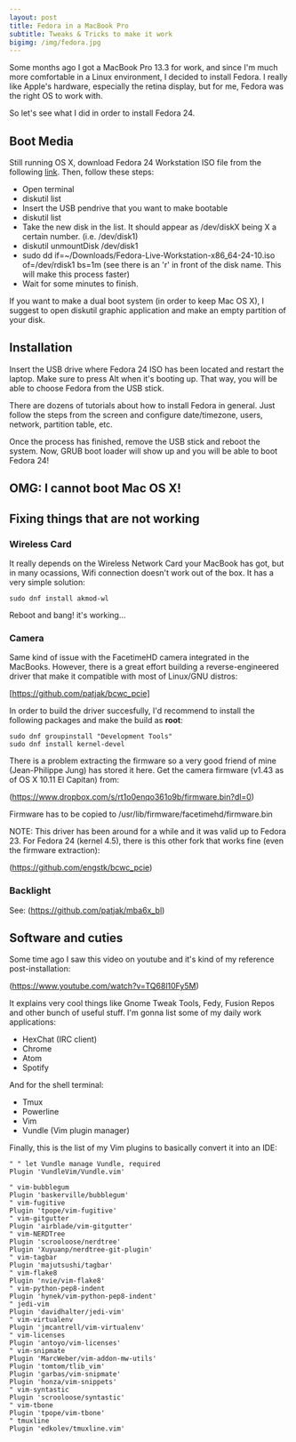 ```yaml
---
layout: post
title: Fedora in a MacBook Pro
subtitle: Tweaks & Tricks to make it work
bigimg: /img/fedora.jpg
---
```


Some months ago I got a MacBook Pro 13.3 for work, and since I'm much more comfortable in a Linux environment, I decided to install Fedora. I really like Apple's hardware, especially the retina display, but for me, Fedora was the right OS to work with.

So let's see what I did in order to install Fedora 24.

## Boot Media

Still running OS X, download Fedora 24 Workstation ISO file from the following [link](https://getfedora.org/workstation/download/). Then, follow these steps:

* Open terminal
* diskutil list
* Insert the USB pendrive that you want to make bootable
* diskutil list
* Take the new disk in the list. It should appear as /dev/diskX being X a certain number. (i.e. /dev/disk1)
* diskutil unmountDisk /dev/disk1
* sudo dd if=~/Downloads/Fedora-Live-Workstation-x86_64-24-10.iso of=/dev/rdisk1 bs=1m (see there is an 'r' in front of the disk name. This will make this process faster)
* Wait for some minutes to finish.

If you want to make a dual boot system (in order to keep Mac OS X), I suggest to open diskutil graphic application and make an empty partition of your disk.

## Installation

Insert the USB drive where Fedora 24 ISO has been located and restart the laptop. Make sure to press Alt when it's booting up. That way, you will be able to choose Fedora from the USB stick.

There are dozens of tutorials about how to install Fedora in general. Just follow the steps from the screen and configure date/timezone, users, network, partition table, etc.

Once the process has finished, remove the USB stick and reboot the system. Now, GRUB boot loader will show up and you will be able to boot Fedora 24!

## OMG: I cannot boot Mac OS X!

## Fixing things that are not working

### Wireless Card

It really depends on the Wireless Network Card your MacBook has got, but in many ocassions, Wifi connection doesn't work out of the box. It has a very simple solution:

~~~
sudo dnf install akmod-wl
~~~

Reboot and bang! it's working...

### Camera

Same kind of issue with the FacetimeHD camera integrated in the MacBooks. However, there is a great effort building a reverse-engineered driver that make it compatible with most of Linux/GNU distros:

[https://github.com/patjak/bcwc_pcie]

In order to build the driver succesfully, I'd recommend to install the following packages and make the build as **root**:

~~~
sudo dnf groupinstall "Development Tools"
sudo dnf install kernel-devel
~~~

There is a problem extracting the firmware so a very good friend of mine (Jean-Philippe Jung) has stored it here.
Get the camera firmware (v1.43 as of OS X 10.11 El Capitan) from: 

(https://www.dropbox.com/s/rt1o0enqo361o9b/firmware.bin?dl=0)

Firmware has to be copied to /usr/lib/firmware/facetimehd/firmware.bin

NOTE: This driver has been around for a while and it was valid up to Fedora 23. For Fedora 24 (kernel 4.5), there is this other fork that works fine (even the firmware extraction):

(https://github.com/engstk/bcwc_pcie)

### Backlight

See: (https://github.com/patjak/mba6x_bl)

## Software and cuties

Some time ago I saw this video on youtube and it's kind of my reference post-installation:

(https://www.youtube.com/watch?v=TQ68l10Fy5M)

It explains very cool things like Gnome Tweak Tools, Fedy, Fusion Repos and other bunch of useful stuff. I'm gonna list some of my daily work applications:

* HexChat (IRC client)
* Chrome
* Atom
* Spotify

And for the shell terminal:

* Tmux
* Powerline
* Vim
* Vundle (Vim plugin manager)

Finally, this is the list of my Vim plugins to basically convert it into an IDE:

~~~
" " let Vundle manage Vundle, required                                                                                                                                                                        
Plugin 'VundleVim/Vundle.vim'                                                                                                                                                                                 
                                                                                                                                                                                                              
" vim-bubblegum                                                                                                                                                                                               
Plugin 'baskerville/bubblegum'                                                                                                                                                                                
" vim-fugitive                                                                                                                                                                                                
Plugin 'tpope/vim-fugitive'                                                                                                                                                                                   
" vim-gitgutter                                                                                                                                                                                               
Plugin 'airblade/vim-gitgutter'                                                                                                                                                                               
" vim-NERDTree                                                                                                                                                                                                
Plugin 'scrooloose/nerdtree'                                                                                                                                                                                  
Plugin 'Xuyuanp/nerdtree-git-plugin'                                                                                                                                                                          
" vim-tagbar                                                                                                                                                                                                  
Plugin 'majutsushi/tagbar'                                                                                                                                                                                    
" vim-flake8                                                                                                                                                                                                  
Plugin 'nvie/vim-flake8'                                                                                                                                                                                      
" vim-python-pep8-indent                                                                                                                                                                                      
Plugin 'hynek/vim-python-pep8-indent'                                                                                                                                                                         
" jedi-vim                                                                                                                                                                                                    
Plugin 'davidhalter/jedi-vim'                                                                                                                                                                                 
" vim-virtualenv                                                                                                                                                                                              
Plugin 'jmcantrell/vim-virtualenv'                                                                                                                                                                            
" vim-licenses                                                                                                                                                                                                
Plugin 'antoyo/vim-licenses'                                                                                                                                                                                  
" vim-snipmate                                                                                                                                                                                                
Plugin 'MarcWeber/vim-addon-mw-utils'                                                                                                                                                                         
Plugin 'tomtom/tlib_vim'                                                                                                                                                                                      
Plugin 'garbas/vim-snipmate'                                                                                                                                                                                  
Plugin 'honza/vim-snippets'                                                                                                                                                                                   
" vim-syntastic                                                                                                                                                                                               
Plugin 'scrooloose/syntastic'                                                                                                                                                                                 
" vim-tbone                                                                                                                                                                                                   
Plugin 'tpope/vim-tbone'                                                                                                                                                                                      
" tmuxline                                                                                                                                                                                                    
Plugin 'edkolev/tmuxline.vim' 
~~~

